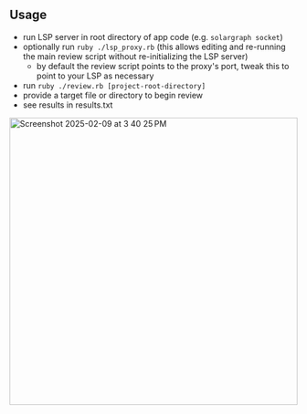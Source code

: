 ## Usage

- run LSP server in root directory of app code (e.g. `solargraph socket`)
- optionally run `ruby ./lsp_proxy.rb` (this allows editing and re-running the main review script without re-initializing the LSP server)
    - by default the review script points to the proxy's port, tweak this to point to your LSP as necessary
- run `ruby ./review.rb [project-root-directory]`
- provide a target file or directory to begin review 
- see results in results.txt


<img width="504" alt="Screenshot 2025-02-09 at 3 40 25 PM" src="https://github.com/user-attachments/assets/3dd5cb04-61fd-4bef-9373-2ed7a2845147" />
